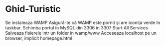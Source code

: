 # Ghid-Turistic

Se instaleaza WAMP
Asigură-te că WAMP este pornit și are iconița verde în taskbar.
Schimba portul in MySQL din 3306 in 3307
Start All Services
Salveaza fisierele intr un folder in wamp/www
Acceseaza localhost pe un browser, implicit homepage.html

